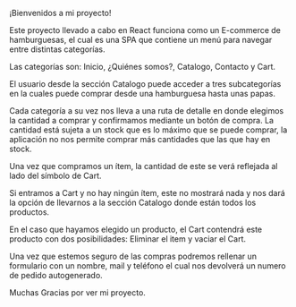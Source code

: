 ¡Bienvenidos a mi proyecto!

Este proyecto llevado a cabo en React funciona como un E-commerce de hamburguesas, el cual es una SPA que contiene un menú para navegar entre distintas categorías.

Las categorías son: Inicio, ¿Quiénes somos?, Catalogo, Contacto y Cart.

El usuario desde la sección Catalogo puede acceder a tres subcategorías en la cuales puede comprar desde una hamburguesa hasta unas papas.

Cada categoría a su vez nos lleva a una ruta de detalle en donde elegimos la cantidad a comprar y confirmamos mediante un botón de compra. La cantidad está sujeta a un stock que es lo máximo que se puede comprar, la aplicación no nos permite comprar más cantidades que las que hay en stock.

Una vez que compramos un ítem, la cantidad de este se verá reflejada al lado del símbolo de Cart.

Si entramos a Cart y no hay ningún ítem, este no mostrará nada y nos dará la opción de llevarnos a la sección Catalogo donde están todos los productos.

En el caso que hayamos elegido un producto, el Cart contendrá este producto con dos posibilidades: Eliminar el item y vaciar el Cart.

Una vez que estemos seguro de las compras podremos rellenar un formulario con un nombre, mail y teléfono el cual nos devolverá un numero de pedido autogenerado.

Muchas Gracias por ver mi proyecto.
